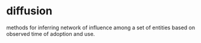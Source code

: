 # diffusion
methods for inferring network of influence among a set of entities based on observed time of adoption and use.
